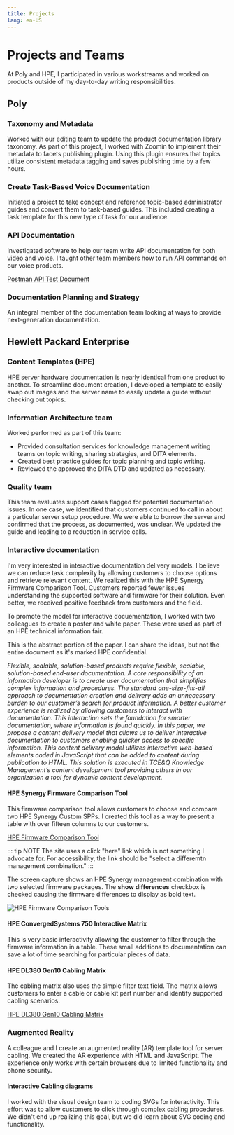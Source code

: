```yaml
---
title: Projects
lang: en-US
---
```


# Projects and Teams

At Poly and HPE, I participated in various workstreams and worked on products outside of my day-to-day writing responsibilities.

## Poly

### Taxonomy and Metadata

Worked with our editing team to update the product documentation library taxonomy. As part of this project, I worked with Zoomin to implement their metadata to facets publishing plugin. Using this plugin ensures that topics utilize consistent metadata tagging and saves publishing time by a few hours.

### Create Task-Based Voice Documentation

Initiated a project to take concept and reference topic-based administrator guides and convert them to task-based guides. This included creating a task template for this new type of task for our audience.

### API Documentation

Investigated software to help our team write API documentation for both video and voice. I taught other team members how to run API commands on our voice products.

[Postman API Test Document](https://documenter.getpostman.com/view/13192773/TVYDdKDz)

### Documentation Planning and Strategy

An integral member of the documentation team looking at ways to provide next-generation documentation.

## Hewlett Packard Enterprise

### Content Templates (HPE)

HPE server hardware documentation is nearly identical from one product to another. To streamline document creation, I developed a template to easily swap out images and the server name to easily update a guide without checking out topics.

### Information Architecture team

Worked performed as part of this team:

- Provided consultation services for knowledge management writing teams on topic writing, sharing strategies, and DITA elements.
- Created best practice guides for topic planning and topic writing.
- Reviewed the approved the DITA DTD and updated as necessary.

### Quality team

This team evaluates support cases flagged for potential documentation issues. In one case, we identified that customers continued to call in about a particular server setup procedure. We were able to borrow the server and confirmed that the process, as documented, was unclear. We updated the guide and leading to a reduction in service calls.

### Interactive documentation

I'm very interested in interactive documentation delivery models. I believe we can reduce task complexity by allowing customers to choose options and retrieve relevant content. We realized this with the HPE Synergy Firmware Comparison Tool. Customers reported fewer issues understanding the supported software and firmware for their solution. Even better, we received positive feedback from customers and the field.

To promote the model for interactive docuementation, I worked with two colleagues to create a poster and white paper. These were used as part of an HPE technical information fair.

This is the abstract portion of the paper. I can share the ideas, but not the entire document as it's marked HPE confidential.

_Flexible, scalable, solution-based products require flexible, scalable, solution-based end-user documentation. A core responsibility of an information developer is to create user documentation that simplifies complex information and procedures. The standard one-size-fits-all approach to documentation creation and delivery adds an unnecessary burden to our customer’s search for product information. A better customer experience is realized by allowing customers to interact with documentation. This interaction sets the foundation for smarter documentation, where information is found quickly. In this paper, we propose a content delivery model that allows us to deliver interactive documentation to customers enabling quicker access to specific information. This content delivery model utilizes interactive web-based elements coded in JavaScript that can be added to content during publication to HTML. This solution is executed in TCE&Q Knowledge Management’s content development tool providing others in our organization a tool for dynamic content development._

#### HPE Synergy Firmware Comparison Tool

This firmware comparison tool allows customers to choose and compare two HPE Synergy Custom SPPs. I created this tool as a way to present a table with over fifteen columns to our customers.

[HPE Firmware Comparison Tool](https://techhub.hpe.com/eginfolib/synergy/sw_release_info/C.6.1_IS.6.1.html)

::: tip NOTE
The site uses a click "here" link which is not something I advocate for. For accessibility, the link should be "select a differemtn management combination."
:::

The screen capture shows an HPE Synergy management combination with two selected firmware packages. The **show differences** checkbox is checked causing the firmware differences to display as bold text.

![HPE Firmware Comparison Tools](https://chriskpeterson.github.io/vuepress2/public/HPE-firmware-comparison-tool.png)

#### HPE ConvergedSystems 750 Interactive Matrix

This is very basic interactivity allowing the customer to filter through the firmware information in a table. These small additions to documentation can save a lot of time searching for particular pieces of data.

#### HPE DL380 Gen10 Cabling Matrix

The cabling matrix also uses the simple filter text field. The matrix allows customers to enter a cable or cable kit part number and identify supported cabling scenarios.

[HPE DL380 Gen10 Cabling Matrix](https://techhub.hpe.com/eginfolib/servers/CableMatrix/DL380_Gen10_diagrams.html)

### Augmented Reality

A colleague and I create an augmented reality (AR) template tool for server cabling. We created the AR experience with HTML and JavaScript. The experience only works with certain browsers due to limited functionality and phone security.

#### Interactive Cabling diagrams

I worked with the visual design team to coding SVGs for interactivity. This effort was to allow customers to click through complex cabling procedures. We didn't end up realizing this goal, but we did learn about SVG coding and functionality.
